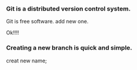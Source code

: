### Git is a distributed version control system.
Git is free software.
add new one.

Ok!!!!
### Creating a new branch is quick and simple.

creat new name;
